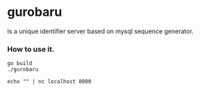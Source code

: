 # gurobaru

Is a unique identifier server based on mysql sequence generator.

### How to use it.

```
go build
./gurobaru
```

```
echo "" | nc localhost 8000
```
